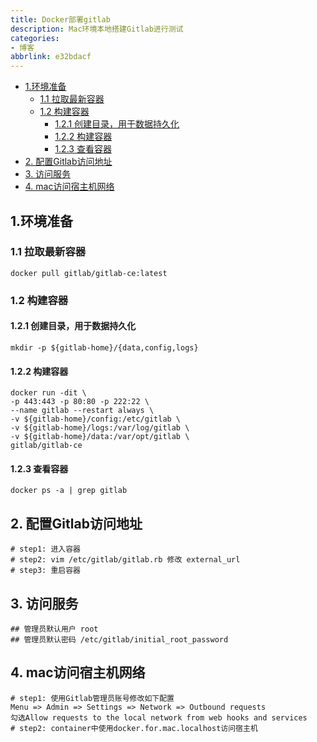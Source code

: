 ```yaml
---
title: Docker部署gitlab
description: Mac环境本地搭建Gitlab进行测试
categories:
- 博客
abbrlink: e32bdacf
---
```

- [1.环境准备](#1环境准备)
  - [1.1 拉取最新容器](#11-拉取最新容器)
  - [1.2 构建容器](#12-构建容器)
    - [1.2.1 创建目录，用于数据持久化](#121-创建目录用于数据持久化)
    - [1.2.2 构建容器](#122-构建容器)
    - [1.2.3 查看容器](#123-查看容器)
- [2. 配置Gitlab访问地址](#2-配置gitlab访问地址)
- [3. 访问服务](#3-访问服务)
- [4. mac访问宿主机网络](#4-mac访问宿主机网络)

## 1.环境准备
### 1.1 拉取最新容器
```
docker pull gitlab/gitlab-ce:latest
``` 
### 1.2 构建容器
#### 1.2.1 创建目录，用于数据持久化
```
mkdir -p ${gitlab-home}/{data,config,logs}
```
#### 1.2.2 构建容器
```
docker run -dit \
-p 443:443 -p 80:80 -p 222:22 \
--name gitlab --restart always \
-v ${gitlab-home}/config:/etc/gitlab \
-v ${gitlab-home}/logs:/var/log/gitlab \
-v ${gitlab-home}/data:/var/opt/gitlab \
gitlab/gitlab-ce
```
#### 1.2.3 查看容器
```
docker ps -a | grep gitlab
```
## 2. 配置Gitlab访问地址
```
# step1: 进入容器
# step2: vim /etc/gitlab/gitlab.rb 修改 external_url
# step3: 重启容器
```
## 3. 访问服务
```
## 管理员默认用户 root
## 管理员默认密码 /etc/gitlab/initial_root_password
```
## 4. mac访问宿主机网络
```
# step1: 使用Gitlab管理员账号修改如下配置
Menu => Admin => Settings => Network => Outbound requests
勾选Allow requests to the local network from web hooks and services
# step2: container中使用docker.for.mac.localhost访问宿主机
```